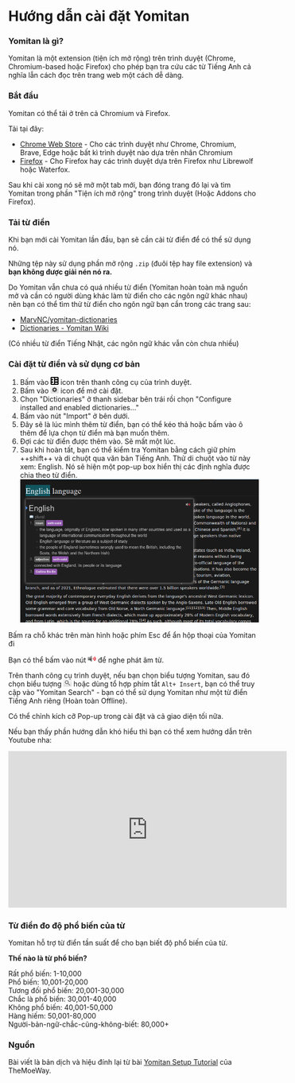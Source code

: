# Hướng dẫn cài đặt Yomitan

### Yomitan là gì?
Yomitan là một extension (tiện ích mở rộng) trên trình duyệt (Chrome, Chromium-based hoặc Firefox) cho phép bạn tra cứu các từ Tiếng Anh cả nghĩa lẫn cách đọc trên trang web một cách dễ dàng.

### Bắt đầu
Yomitan có thể tải ở trên cả Chromium và Firefox.

Tải tại đây:

- [Chrome Web Store](https://chromewebstore.google.com/detail/yomitan/likgccmbimhjbgkjambclfkhldnlhbnn) - Cho các trình duyệt như Chrome, Chromium, Brave, Edge hoặc bất kì trình duyệt nào dựa trên nhân Chromium
- [Firefox](https://addons.mozilla.org/en-GB/firefox/addon/yomitan/) - Cho Firefox hay các trình duyệt dựa trên Firefox như Librewolf hoặc Waterfox.

Sau khi cài xong nó sẽ mở một tab mới, bạn đóng trang đó lại và tìm Yomitan trong phần "Tiện ích mở rộng" trong trình duyệt (Hoặc Addons cho Firefox).

### Tải từ điển

Khi bạn mới cài Yomitan lần đầu, bạn sẽ cần cài từ điển để có thể sử dụng nó.

Những tệp này sử dụng phần mở rộng `.zip` (đuôi tệp hay file extension) và **bạn không được giải nén nó ra.**

Do Yomitan vẫn chưa có quá nhiều từ điển (Yomitan hoàn toàn mã nguồn mở và cần có người dùng khác làm từ điển cho các ngôn ngữ khác nhau) nên bạn có thể tìm thử từ điển cho ngôn ngữ bạn cần trong các trang sau:

- [MarvNC/yomitan-dictionaries](https://github.com/MarvNC/yomitan-dictionaries)
- [Dictionaries - Yomitan Wiki](https://yomitan.wiki/dictionaries/)

(Có nhiều từ điển Tiếng Nhật, các ngôn ngữ khác vẫn còn chưa nhiều)


### Cài đặt từ điển và sử dụng cơ bản
  
1. Bấm vào ![yomitan-icon](img/yomitan/icon.png) icon trên thanh công cụ của trình duyệt.  
2. Bấm vào ![cog](img/yomitan/cog.png) icon để mở cài đặt.  
3. Chọn "Dictionaries" ở thanh sidebar bên trái rồi chọn "Configure installed and enabled dictionaries…"  
4. Bấm vào nút "Import" ở bên dưới.  
5. Đây sẽ là lúc mình thêm từ điển, bạn có thể kéo thả hoặc bấm vào ô thêm để lựa chọn từ điển mà bạn muốn thêm.
6. Đợi các từ điển được thêm vào. Sẽ mất một lúc.
7. Sau khi hoàn tất, bạn có thể kiểm tra Yomitan bằng cách giữ phím ++shift++ và di chuột qua văn bản Tiếng Anh. Thử di chuột vào từ này xem: English. Nó sẽ hiện một pop-up box hiển thị các định nghĩa được chia theo từ điển.
![Yomitan Demo](img/yomitan/demo1.png) 

Bấm ra chỗ khác trên màn hình hoặc phím Esc để ẩn hộp thoại của Yomitan đi

Bạn có thể bấm vào nút ![audio](img/yomitan/audio.png) để nghe phát âm từ.

Trên thanh công cụ trình duyệt, nếu bạn chọn biểu tượng Yomitan, sau đó chọn biểu tượng ![search icon](img/yomitan/search.png) hoặc dùng tổ hợp phím tắt `Alt+ Insert`, bạn có thể truy cập vào "Yomitan Search" - bạn có thể sử dụng Yomitan như một từ điển Tiếng Anh riêng (Hoàn toàn Offline).
 
Có thể chỉnh kích cỡ Pop-up trong cài đặt và cả giao diện tối nữa.

Nếu bạn thấy phần hướng dẫn khó hiểu thì bạn có thể xem hướng dẫn trên Youtube nha:

<iframe width="560" height="315" src="https://www.youtube.com/embed/MjLw8jZ7aRE?si=KqnQkL6skboYElqq" title="YouTube video player" frameborder="0" allow="accelerometer; autoplay; clipboard-write; encrypted-media; gyroscope; picture-in-picture; web-share" referrerpolicy="strict-origin-when-cross-origin" allowfullscreen></iframe>

### Từ điển đo độ phổ biến của từ 

Yomitan hỗ trợ từ điển tần suất để cho bạn biết độ phổ biến của từ.

**Thế nào là từ phổ biến?**  

Rất phổ biến: 1-10,000  
Phổ biến: 10,001-20,000    
Tương đối phổ biến: 20,001-30,000   
Chắc là phổ biến: 30,001-40,000  
Không phổ biến: 40,001-50,000  
Hàng hiếm: 50,001-80,000  
Người-bản-ngữ-chắc-cũng-không-biết: 80,000+  

### Nguồn

Bài viết là bản dịch và hiệu đính lại từ bài [Yomitan Setup Tutorial](https://learnjapanese.moe/yomichan/) của TheMoeWay.
